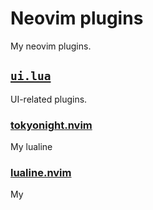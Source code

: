 # Neovim plugins
My neovim plugins.

## [`ui.lua`](./ui.lua)
UI-related plugins.

### [tokyonight.nvim](https://github.com/folke/tokyonight.nvim)
My lualine

### [lualine.nvim](https://github.com/nvim-lualine/lualine.nvim)

My
